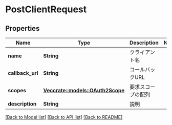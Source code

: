 # PostClientRequest

## Properties

Name | Type | Description | Notes
------------ | ------------- | ------------- | -------------
**name** | **String** | クライアント名 | 
**callback_url** | **String** | コールバックURL | 
**scopes** | [**Vec<crate::models::OAuth2Scope>**](OAuth2Scope.md) | 要求スコープの配列 | 
**description** | **String** | 説明 | 

[[Back to Model list]](../README.md#documentation-for-models) [[Back to API list]](../README.md#documentation-for-api-endpoints) [[Back to README]](../README.md)


